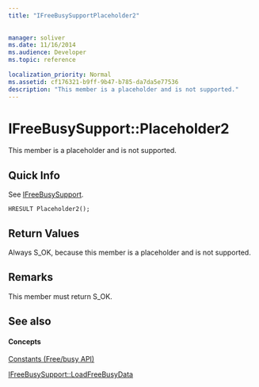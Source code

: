 ```yaml
---
title: "IFreeBusySupportPlaceholder2"
 
 
manager: soliver
ms.date: 11/16/2014
ms.audience: Developer
ms.topic: reference
 
localization_priority: Normal
ms.assetid: cf176321-b9ff-9b47-b785-da7da5e77536
description: "This member is a placeholder and is not supported."
---
```


# IFreeBusySupport::Placeholder2

This member is a placeholder and is not supported.
  
## Quick Info

See [IFreeBusySupport](ifreebusysupport.md).
  
```
HRESULT Placeholder2();
```

## Return Values

Always S_OK, because this member is a placeholder and is not supported.
  
## Remarks

This member must return S_OK.
  
## See also

#### Concepts

[Constants (Free/busy API)](constants-free-busy-api.md)
  
[IFreeBusySupport::LoadFreeBusyData](ifreebusysupport-loadfreebusydata.md)

